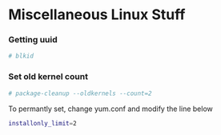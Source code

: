 # Miscellaneous Linux Stuff

###  Getting uuid

```bash
# blkid
```

### Set old kernel count 

```bash
# package-cleanup --oldkernels --count=2
```

To permantly set, change yum.conf and modify the line below

```bash
installonly_limit=2
```